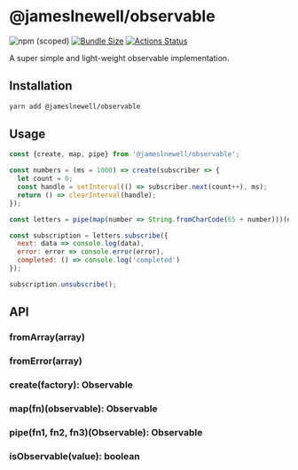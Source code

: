 # @jameslnewell/observable

![npm (scoped)](https://img.shields.io/npm/v/@jameslnewell/observable.svg)
[![Bundle Size](https://badgen.net/bundlephobia/minzip/@jameslnewell/react-observable)](https://bundlephobia.com/result?p=@jameslnewell/observable)
[![Actions Status](https://github.com/jameslnewell/observable/workflows/main/badge.svg)](https://github.com/jameslnewell/observable/actions)

A super simple and light-weight observable implementation.

## Installation

```bash
yarn add @jameslnewell/observable
```

## Usage

```js
const {create, map, pipe} from '@jameslnewell/observable';

const numbers = (ms = 1000) => create(subscriber => {
  let count = 0;
  const handle = setInterval(() => subscriber.next(count++), ms);
  return () => clearInterval(handle);
});

const letters = pipe(map(number => String.fromCharCode(65 + number)))(numbers())

const subscription = letters.subscribe({
  next: data => console.log(data),
  error: error => console.error(error),
  completed: () => console.log('completed')
});

subscription.unsubscribe();

```

## API

### fromArray(array)

### fromError(array)

### create(factory): Observable

### map(fn)(observable): Observable

### pipe(fn1, fn2, fn3)(Observable): Observable

### isObservable(value): boolean
